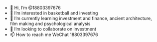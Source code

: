 - 👋 Hi, I’m @18803397676
- 👀 I’m interested in basketball and investing 
- 🌱 I’m currently learning investment and finance, ancient architecture, film making and psychological analysis
- 💞️ I’m looking to collaborate on investment 
- 📫 How to reach me 
WeChat 18803397676
<!---
18803397676/18803397676 is a ✨ special ✨ repository because its `README.md` (this file) appears on your GitHub profile.
You can click the Preview link to take a look at your changes.
--->
